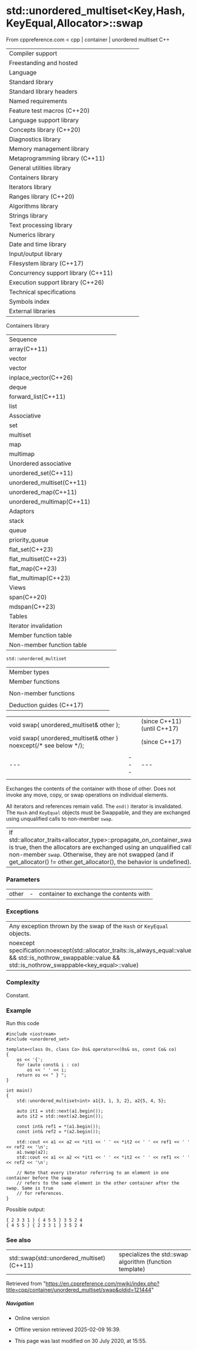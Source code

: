 # std::unordered_multiset<Key,Hash,KeyEqual,Allocator>::swap

From cppreference.com
< cpp‎ | container‎ | unordered multiset
C++

|  |  |  |  |  |
| --- | --- | --- | --- | --- |
| Compiler support | | | | |
| Freestanding and hosted | | | | |
| Language | | | | |
| Standard library | | | | |
| Standard library headers | | | | |
| Named requirements | | | | |
| Feature test macros (C++20) | | | | |
| Language support library | | | | |
| Concepts library (C++20) | | | | |
| Diagnostics library | | | | |
| Memory management library | | | | |
| Metaprogramming library (C++11) | | | | |
| General utilities library | | | | |
| Containers library | | | | |
| Iterators library | | | | |
| Ranges library (C++20) | | | | |
| Algorithms library | | | | |
| Strings library | | | | |
| Text processing library | | | | |
| Numerics library | | | | |
| Date and time library | | | | |
| Input/output library | | | | |
| Filesystem library (C++17) | | | | |
| Concurrency support library (C++11) | | | | |
| Execution support library (C++26) | | | | |
| Technical specifications | | | | |
| Symbols index | | | | |
| External libraries | | | | |

Containers library

|  |  |  |  |  |
| --- | --- | --- | --- | --- |
| Sequence | | | | |
| array(C++11) | | | | |
| vector | | | | |
| vector<bool> | | | | |
| inplace_vector(C++26) | | | | |
| deque | | | | |
| forward_list(C++11) | | | | |
| list | | | | |
| Associative | | | | |
| set | | | | |
| multiset | | | | |
| map | | | | |
| multimap | | | | |
| Unordered associative | | | | |
| unordered_set(C++11) | | | | |
| unordered_multiset(C++11) | | | | |
| unordered_map(C++11) | | | | |
| unordered_multimap(C++11) | | | | |
| Adaptors | | | | |
| stack | | | | |
| queue | | | | |
| priority_queue | | | | |
| flat_set(C++23) | | | | |
| flat_multiset(C++23) | | | | |
| flat_map(C++23) | | | | |
| flat_multimap(C++23) | | | | |
| Views | | | | |
| span(C++20) | | | | |
| mdspan(C++23) | | | | |
| Tables | | | | |
| Iterator invalidation | | | | |
| Member function table | | | | |
| Non-member function table | | | | |

`std::unordered_multiset`

|  |  |  |  |  |
| --- | --- | --- | --- | --- |
| Member types | | | | |
| Member functions | | | | |
| |  |  |  |  |  | | --- | --- | --- | --- | --- | | unordered_multiset::unordered_multiset | | | | | | unordered_multiset::~unordered_multiset | | | | | | unordered_multiset::operator= | | | | | | unordered_multiset::get_allocator | | | | | | Iterators | | | | | | unordered_multiset::beginunordered_multiset::cbegin | | | | | | unordered_multiset::endunordered_multiset::cend | | | | | | Capacity | | | | | | unordered_multiset::size | | | | | | unordered_multiset::max_size | | | | | | unordered_multiset::empty | | | | | | Modifiers | | | | | | unordered_multiset::clear | | | | | | unordered_multiset::insert | | | | | | unordered_multiset::insert_range(C++23) | | | | | | unordered_multiset::emplace | | | | | | unordered_multiset::emplace_hint | | | | | | unordered_multiset::erase | | | | | | ****unordered_multiset::swap**** | | | | | | unordered_multiset::extract(C++17) | | | | | | unordered_multiset::merge(C++17) | | | | | | |  |  |  |  |  | | --- | --- | --- | --- | --- | | Lookup | | | | | | unordered_multiset::count | | | | | | unordered_multiset::find | | | | | | unordered_multiset::contains(C++20) | | | | | | unordered_multiset::equal_range | | | | | | Bucket interface | | | | | | unordered_multiset::begin(size_type)unordered_multiset::cbegin(size_type) | | | | | | unordered_multiset::end(size_type)unordered_multiset::cend(size_type) | | | | | | unordered_multiset::bucket_count | | | | | | unordered_multiset::max_bucket_count | | | | | | unordered_multiset::bucket_size | | | | | | unordered_multiset::bucket | | | | | | Hash policy | | | | | | unordered_multiset::load_factor | | | | | | unordered_multiset::max_load_factor | | | | | | unordered_multiset::rehash | | | | | | unordered_multiset::reserve | | | | | | Observers | | | | | | unordered_multiset::hash_function | | | | | | unordered_multiset::key_eq | | | | | |
| Non-member functions | | | | |
| |  |  |  |  |  | | --- | --- | --- | --- | --- | | operator==operator!=(until C++20) | | | | | | |  |  |  |  |  | | --- | --- | --- | --- | --- | | std::swap(std::unordered_multiset) | | | | | | erase_if(std::unordered_multiset)(C++20) | | | | | |
| Deduction guides (C++17) | | | | |

|  |  |  |
| --- | --- | --- |
| void swap( unordered_multiset& other ); |  | (since C++11)  (until C++17) |
| void swap( unordered_multiset& other ) noexcept(/\* see below \*/); |  | (since C++17) |
|  |  |  |
| --- | --- | --- |
|  |  |  |

Exchanges the contents of the container with those of other. Does not invoke any move, copy, or swap operations on individual elements.

All iterators and references remain valid. The `end()` iterator is invalidated.
The `Hash` and `KeyEqual` objects must be Swappable, and they are exchanged using unqualified calls to non-member `swap`.

|  |  |
| --- | --- |
| If std::allocator_traits<allocator_type>::propagate_on_container_swap::value is true, then the allocators are exchanged using an unqualified call to non-member `swap`. Otherwise, they are not swapped (and if get_allocator() != other.get_allocator(), the behavior is undefined). | (since C++11) |

### Parameters

|  |  |  |
| --- | --- | --- |
| other | - | container to exchange the contents with |

### Exceptions

|  |  |
| --- | --- |
| Any exception thrown by the swap of the `Hash` or `KeyEqual` objects. | (until C++17) |
| noexcept specification:noexcept(std::allocator_traits<Allocator>::is_always_equal::value  && std::is_nothrow_swappable<Hash>::value && std::is_nothrow_swappable<key_equal>::value) | (since C++17) |

### Complexity

Constant.

### Example

Run this code

```
#include <iostream>
#include <unordered_set>
 
template<class Os, class Co> Os& operator<<(Os& os, const Co& co)
{
    os << '{';
    for (auto const& i : co)
        os << ' ' << i;
    return os << " } ";
}
 
int main()
{
    std::unordered_multiset<int> a1{3, 1, 3, 2}, a2{5, 4, 5};
 
    auto it1 = std::next(a1.begin());
    auto it2 = std::next(a2.begin());
 
    const int& ref1 = *(a1.begin());
    const int& ref2 = *(a2.begin());
 
    std::cout << a1 << a2 << *it1 << ' ' << *it2 << ' ' << ref1 << ' ' << ref2 << '\n';
    a1.swap(a2);
    std::cout << a1 << a2 << *it1 << ' ' << *it2 << ' ' << ref1 << ' ' << ref2 << '\n';
 
    // Note that every iterator referring to an element in one container before the swap
    // refers to the same element in the other container after the swap. Same is true
    // for references.
}

```

Possible output:

```
{ 2 3 3 1 } { 4 5 5 } 3 5 2 4
{ 4 5 5 } { 2 3 3 1 } 3 5 2 4

```

### See also

|  |  |
| --- | --- |
| std::swap(std::unordered_multiset)(C++11) | specializes the std::swap algorithm   (function template) |

Retrieved from "<https://en.cppreference.com/mwiki/index.php?title=cpp/container/unordered_multiset/swap&oldid=121444>"

##### Navigation

- Online version
- Offline version retrieved 2025-02-09 16:39.

- This page was last modified on 30 July 2020, at 15:55.
